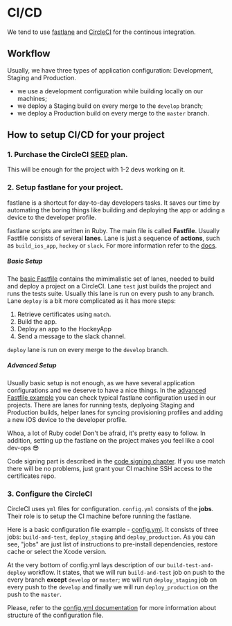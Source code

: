 # CI/CD

We tend to use [fastlane](https://fastlane.tools) and [CircleCI](https://circleci.com) for the continous integration.

## Workflow
Usually, we have three types of application configuration: Development, Staging and Production.

- we use a development configuration while building locally on our machines;
- we deploy a Staging build on every merge to the `develop` branch;
- we deploy a Production build on every merge to the `master` branch.

## How to setup CI/CD for your project

### 1. Purchase the CircleCI [**SEED**](https://circleci.com/pricing/#build-os-x) plan. 
This will be enough for the project with 1-2 devs working on it.


### 2. Setup fastlane for your project.

fastlane is a shortcut for day-to-day developers tasks. It saves our time by automating the boring things like building and deploying the app or adding a device to the developer profile.

fastlane scripts are written in Ruby. The main file  is called **Fastfile**. Usually Fastfile consists of several **lanes**. Lane is just a sequence of **actions**, such as `build_ios_app`, `hockey` or `slack`. For more information refer to the [docs](https://docs.fastlane.tools). 

##### Basic Setup

The [basic Fastfile](resources/Fastfile-Basic) contains the mimimalistic set of lanes, needed to build and deploy a project on a CircleCI. Lane `test` just builds the project and runs the tests suite. Usually this lane is run on every push to any branch. Lane `deploy` is a bit more complicated as it has more steps:

1. Retrieve certificates using `match`.
2. Build the app.
3. Deploy an app to the HockeyApp
4. Send a message to the slack channel.

`deploy` lane is run on every merge to the `develop` branch.

##### Advanced Setup

Usually basic setup is not enough, as we have several application configurations and we deserve to have a nice things. In the [advanced Fastfile example](resources/Fastfile-Advanced) you can check typical fastlane configuration used in our projects. There are lanes for running tests, deplyoing Staging and Production builds, helper lanes for syncing provisioning profiles and adding a new iOS device to the developer profile.

Whoa, a lot of Ruby code! Don't be afraid, it's pretty easy to follow. In addition, setting up the fastlane on the project makes you feel like a cool dev-ops 😎 

Code signing part is described in the [code signing chapter](). If you use match there will be no problems, just grant your CI machine SSH access to the certificates repo.

### 3. Configure the CircleCI

CircleCI uses `yml` files for configuration. `config.yml` consists of the **jobs**. Their role is to setup the CI machine before running the fastlane. 

Here is a basic configuration file example - [config.yml](resources/circle-config.yml). It consists of three jobs: `build-and-test`, `deploy_staging` and `deploy_production`. As you can see, "jobs" are just list of instructions to pre-install dependencies, restore cache or select the Xcode version.

At the very bottom of config.yml lays description of our `build-test-and-deploy` workflow. It states, that we will run `build-and-test` job on push to the every branch **except** `develop` or `master`; we will run `deploy_staging` job on every push to the `develop` and finally we will run `deploy_production` on the push to the `master`.

Please, refer to the [config.yml documentation](https://circleci.com/docs/2.0/) for more information about structure of the configuration file.
